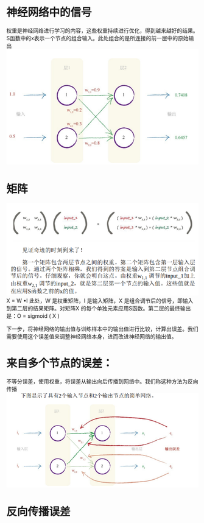 # 神经网络中的信号

权重是神经网络进行学习的内容，这些权重持续进行优化，得到越来越好的结果。
S函数中的x表示一个节点的组合输入。此处组合的是所连接的前一层中的原始输出
![alt text](image.png)

# 矩阵
![alt text](image-1.png)
X = W •I  此处，W 是权重矩阵，I 是输入矩阵，X 是组合调节后的信号，即输入到第二层的结果矩阵。对矩阵X 的每个单独元素应用S函数。第二层的最终输出是：O = sigmoid ( X )

下一步，将神经网络的输出值与训练样本中的输出值进行比较，计算出误差。我们需要使用这个误差值来调整神经网络本身，进而改进神经网络的输出值。

# 来自多个节点的误差：
不等分误差，使用权重，将误差从输出向后传播到网络中。我们称这种方法为反向传播
![alt text](image-2.png)

# 反向传播误差
